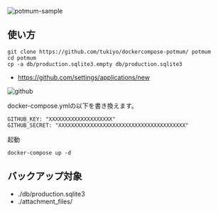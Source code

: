 ![potmum-sample](https://qiita-image-store.s3.amazonaws.com/0/25728/49020a1e-1e19-2939-e580-216b68f3902b.png)

## 使い方

```
git clone https://github.com/tukiyo/dockercompose-potmum/ potmum
cd potmum
cp -a db/production.sqlite3.empty db/production.sqlite3
```

* https://github.com/settings/applications/new

![github](https://qiita-image-store.s3.amazonaws.com/0/25728/023fb34c-91fc-cc98-2329-f9363a02467b.png)

docker-compose.ymlの以下を書き換えます。

```
GITHUB_KEY: "XXXXXXXXXXXXXXXXXXXX"
GITHUB_SECRET: "XXXXXXXXXXXXXXXXXXXXXXXXXXXXXXXXXXXXXXXX"
```

起動

```
docker-compose up -d
```

## バックアップ対象

* ./db/production.sqlite3
* ./attachment_files/
